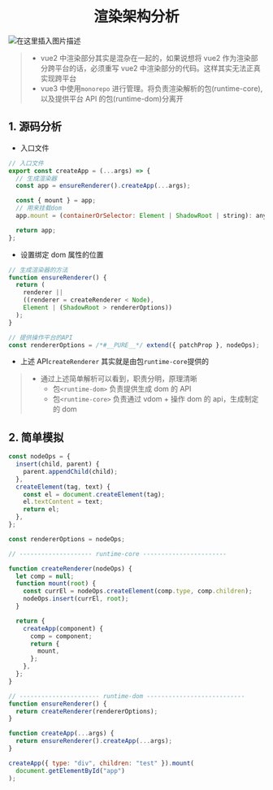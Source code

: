 <h1 align = "center">渲染架构分析</h1>

![在这里插入图片描述](https://img-blog.csdnimg.cn/8e1749b435c44ead8f76f9b364cba274.png)

> - vue2 中渲染部分其实是混杂在一起的，如果说想将 vue2 作为渲染部分跨平台的话，必须重写 vue2 中渲染部分的代码。这样其实无法正真实现跨平台
> - vue3 中使用`monorepo` 进行管理。将负责渲染解析的包(runtime-core), 以及提供平台 API 的包(runtime-dom)分离开

## 1. 源码分析

- 入口文件

```js
// 入口文件
export const createApp = (...args) => {
  // 生成渲染器
  const app = ensureRenderer().createApp(...args);

  const { mount } = app;
  // 用来挂载dom
  app.mount = (containerOrSelector: Element | ShadowRoot | string): any => {};

  return app;
};
```

- 设置绑定 dom 属性的位置

```js
// 生成渲染器的方法
function ensureRenderer() {
  return (
    renderer ||
    ((renderer = createRenderer < Node),
    Element | (ShadowRoot > rendererOptions))
  );
}

// 提供操作平台的API
const rendererOptions = /*#__PURE__*/ extend({ patchProp }, nodeOps);
```

- 上述 API`createRenderer` 其实就是由包`runtime-core`提供的

> - 通过上述简单解析可以看到，职责分明，原理清晰
>   - 包`<runtime-dom>` 负责提供生成 dom 的 API
>   - 包`<runtime-core>` 负责通过 vdom + 操作 dom 的 api，生成制定的 dom

## 2. 简单模拟

```js
const nodeOps = {
  insert(child, parent) {
    parent.appendChild(child);
  },
  createElement(tag, text) {
    const el = document.createElement(tag);
    el.textContent = text;
    return el;
  },
};

const rendererOptions = nodeOps;

// -------------------- runtime-core -----------------------

function createRenderer(nodeOps) {
  let comp = null;
  function mount(root) {
    const currEl = nodeOps.createElement(comp.type, comp.children);
    nodeOps.insert(currEl, root);
  }

  return {
    createApp(component) {
      comp = component;
      return {
        mount,
      };
    },
  };
}

// ---------------------- runtime-dom ---------------------------
function ensureRenderer() {
  return createRenderer(rendererOptions);
}

function createApp(...args) {
  return ensureRenderer().createApp(...args);
}

createApp({ type: "div", children: "test" }).mount(
  document.getElementById("app")
);
```
